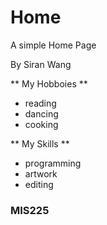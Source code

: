 # Home

A simple Home Page

By Siran Wang

** My Hobboies **
* reading
* dancing
* cooking

** My Skills **
* programming
* artwork
* editing

### MIS225
